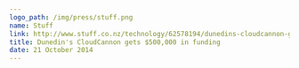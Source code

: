 ```yaml
---
logo_path: /img/press/stuff.png
name: Stuff
link: http://www.stuff.co.nz/technology/62578194/dunedins-cloudcannon-gets-500000-in-funding
title: Dunedin's CloudCannon gets $500,000 in funding
date: 21 October 2014
---
```

